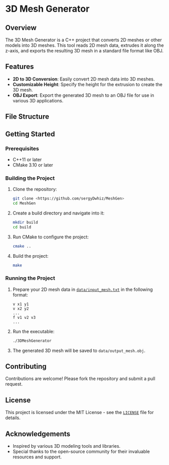 # 3D Mesh Generator

## Overview

The 3D Mesh Generator is a C++ project that converts 2D meshes or other models into 3D meshes. This tool reads 2D mesh data, extrudes it along the z-axis, and exports the resulting 3D mesh in a standard file format like OBJ.

## Features

- **2D to 3D Conversion**: Easily convert 2D mesh data into 3D meshes.
- **Customizable Height**: Specify the height for the extrusion to create the 3D mesh.
- **OBJ Export**: Export the generated 3D mesh to an OBJ file for use in various 3D applications.

## File Structure

## Getting Started

### Prerequisites

- C++11 or later
- CMake 3.10 or later

### Building the Project

1. Clone the repository:
    ```sh
    git clone <https://github.com/sergyDwhiz/MeshGen>
    cd MeshGen
    ```

2. Create a build directory and navigate into it:
    ```sh
    mkdir build
    cd build
    ```

3. Run CMake to configure the project:
    ```sh
    cmake ..
    ```

4. Build the project:
    ```sh
    make
    ```

### Running the Project

1. Prepare your 2D mesh data in [`data/input_mesh.txt`](command:_github.copilot.openRelativePath?%5B%7B%22scheme%22%3A%22file%22%2C%22authority%22%3A%22%22%2C%22path%22%3A%22%2Fhome%2Fsergy%2FMeshGen%2Fdata%2Finput_mesh.txt%22%2C%22query%22%3A%22%22%2C%22fragment%22%3A%22%22%7D%5D "/home/sergy/MeshGen/data/input_mesh.txt") in the following format:
    ```
    v x1 y1
    v x2 y2
    ...
    f v1 v2 v3
    ...
    ```

2. Run the executable:
    ```sh
    ./3DMeshGenerator
    ```

3. The generated 3D mesh will be saved to `data/output_mesh.obj`.

## Contributing

Contributions are welcome! Please fork the repository and submit a pull request.

## License

This project is licensed under the MIT License - see the [`LICENSE`](command:_github.copilot.openRelativePath?%5B%7B%22scheme%22%3A%22file%22%2C%22authority%22%3A%22%22%2C%22path%22%3A%22%2Fhome%2Fsergy%2FMeshGen%2FLICENSE%22%2C%22query%22%3A%22%22%2C%22fragment%22%3A%22%22%7D%5D "/home/sergy/MeshGen/LICENSE") file for details.

## Acknowledgements

- Inspired by various 3D modeling tools and libraries.
- Special thanks to the open-source community for their invaluable resources and support.